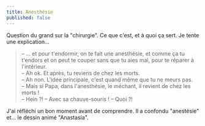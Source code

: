 ```yaml
---
title: Anesthésie
published: false
---
```


Question du grand sur la "chirurgie". Ce que c'est, et à quoi ça sert. Je tente une explication…

<!-- more -->

> – … et pour t'endormir, on te fait une anesthésie, et comme ça tu t'endors et on peut te couper sans que tu aies mal, pour te réparer à l'intérieur.  
> – Ah ok. Et après, tu reviens de chez les morts.  
> – Ah non. L'idée principale, c'est quand même que tu ne meurs pas.  
> – Mais si Papa, dans l'anesthésie, le méchant, il revient de chez les morts !  
> – Hein ?!
> – Avec sa chauve-souris !
> – Quoi ?!

J'ai réfléchi un bon moment avant de comprendre. Il a confondu "anestésie" et… le dessin animé "Anastasia".